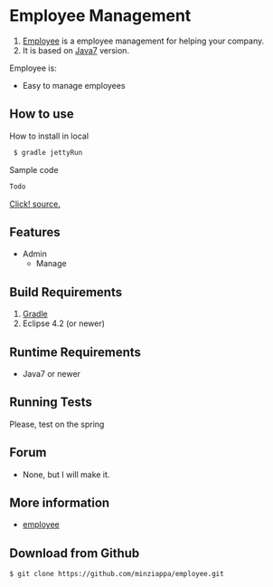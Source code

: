 Employee Management
==============

1. [Employee][1] is a employee management for helping your company.
2. It is based on [Java7][2] version.

Employee is:
  * Easy to manage employees

How to use
---------------------
How to install in local
```java
 $ gradle jettyRun
```
Sample code
```java
Todo
```

[Click! source.](https://github.com/minziappa/employee)

Features
--------------------
   * Admin
     * Manage

Build Requirements
------------------
1. [Gradle](https://gradle.org/)
2. Eclipse 4.2 (or newer)


Runtime Requirements
--------------------
  * Java7 or newer


Running Tests
--------------------
Please, test on the spring


Forum
--------------------
  * None, but I will make it.

More information
--------------------
  * [employee][1]

Download from Github
--------------------

    $ git clone https://github.com/minziappa/employee.git

[1]: https://github.com/minziappa/employee "Employee"
[2]: http://www.oracle.com/technetwork/java/javase/downloads/jdk7-downloads-1880260.html "Java7"
